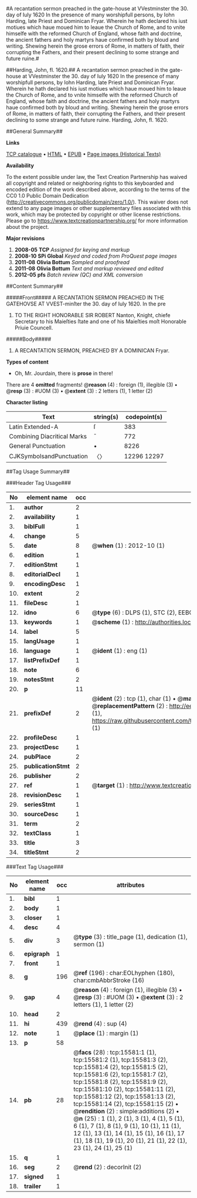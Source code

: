#A recantation sermon preached in the gate-house at VVestminster the 30. day of Iuly 1620 In the presence of many worshipfull persons, by Iohn Harding, late Priest and Dominican Fryar. Wherein he hath declared his iust motiues which haue moued him to leaue the Church of Rome, and to vnite himselfe with the reformed Church of England, whose faith and doctrine, the ancient fathers and holy martyrs haue confirmed both by bloud and writing. Shewing herein the grose errors of Rome, in matters of faith, their corrupting the Fathers, and their present declining to some strange and future ruine.#

##Harding, John, fl. 1620.##
A recantation sermon preached in the gate-house at VVestminster the 30. day of Iuly 1620 In the presence of many worshipfull persons, by Iohn Harding, late Priest and Dominican Fryar. Wherein he hath declared his iust motiues which haue moued him to leaue the Church of Rome, and to vnite himselfe with the reformed Church of England, whose faith and doctrine, the ancient fathers and holy martyrs haue confirmed both by bloud and writing. Shewing herein the grose errors of Rome, in matters of faith, their corrupting the Fathers, and their present declining to some strange and future ruine.
Harding, John, fl. 1620.

##General Summary##

**Links**

[TCP catalogue](http://www.ota.ox.ac.uk/tcp/)  • 
[HTML](http://tei.it.ox.ac.uk/tcp/Texts-HTML/free/A02/A02628.html)  • 
[EPUB](http://tei.it.ox.ac.uk/tcp/Texts-EPUB/free/A02/A02628.epub) • 
[Page images (Historical Texts)](https://historicaltexts.jisc.ac.uk/eebo-99850384e)

**Availability**

To the extent possible under law, the Text Creation Partnership has waived all copyright and related or neighboring rights to this keyboarded and encoded edition of the work described above, according to the terms of the CC0 1.0 Public Domain Dedication (http://creativecommons.org/publicdomain/zero/1.0/). This waiver does not extend to any page images or other supplementary files associated with this work, which may be protected by copyright or other license restrictions. Please go to https://www.textcreationpartnership.org/ for more information about the project.

**Major revisions**

1. __2008-05__ __TCP__ *Assigned for keying and markup*
1. __2008-10__ __SPi Global__ *Keyed and coded from ProQuest page images*
1. __2011-08__ __Olivia Bottum__ *Sampled and proofread*
1. __2011-08__ __Olivia Bottum__ *Text and markup reviewed and edited*
1. __2012-05__ __pfs__ *Batch review (QC) and XML conversion*

##Content Summary##

#####Front#####
A RECANTATION SERMON PREACHED IN THE GATEHOVSE AT VVEST-minſter the 30. day of Iuly 1620. In the pre
1. TO THE RIGHT HONORABLE SIR ROBERT Nanton, Knight, chiefe Secretary to his Maieſties ſtate and one of his Maieſties moſt Honorable Priuie Councell.

#####Body#####

1. A RECANTATION SERMON, PREACHED BY A DOMINICAN Fryar.

**Types of content**

  * Oh, Mr. Jourdain, there is **prose** in there!

There are 4 **omitted** fragments! 
 @__reason__ (4) : foreign (1), illegible (3)  •  @__resp__ (3) : #UOM (3)  •  @__extent__ (3) : 2 letters (1), 1 letter (2)

**Character listing**


|Text|string(s)|codepoint(s)|
|---|---|---|
|Latin Extended-A|ſ|383|
|Combining             Diacritical Marks|̄|772|
|General Punctuation|•|8226|
|CJKSymbolsandPunctuation|〈〉|12296 12297|

##Tag Usage Summary##

###Header Tag Usage###

|No|element name|occ|attributes|
|---|---|---|---|
|1.|__author__|2||
|2.|__availability__|1||
|3.|__biblFull__|1||
|4.|__change__|5||
|5.|__date__|8| @__when__ (1) : 2012-10 (1)|
|6.|__edition__|1||
|7.|__editionStmt__|1||
|8.|__editorialDecl__|1||
|9.|__encodingDesc__|1||
|10.|__extent__|2||
|11.|__fileDesc__|1||
|12.|__idno__|6| @__type__ (6) : DLPS (1), STC (2), EEBO-CITATION (1), PROQUEST (1), VID (1)|
|13.|__keywords__|1| @__scheme__ (1) : http://authorities.loc.gov/ (1)|
|14.|__label__|5||
|15.|__langUsage__|1||
|16.|__language__|1| @__ident__ (1) : eng (1)|
|17.|__listPrefixDef__|1||
|18.|__note__|6||
|19.|__notesStmt__|2||
|20.|__p__|11||
|21.|__prefixDef__|2| @__ident__ (2) : tcp (1), char (1)  •  @__matchPattern__ (2) : ([0-9\-]+):([0-9IVX]+) (1), (.+) (1)  •  @__replacementPattern__ (2) : http://eebo.chadwyck.com/downloadtiff?vid=$1&page=$2 (1), https://raw.githubusercontent.com/textcreationpartnership/Texts/master/tcpchars.xml#$1 (1)|
|22.|__profileDesc__|1||
|23.|__projectDesc__|1||
|24.|__pubPlace__|2||
|25.|__publicationStmt__|2||
|26.|__publisher__|2||
|27.|__ref__|1| @__target__ (1) : http://www.textcreationpartnership.org/docs/. (1)|
|28.|__revisionDesc__|1||
|29.|__seriesStmt__|1||
|30.|__sourceDesc__|1||
|31.|__term__|2||
|32.|__textClass__|1||
|33.|__title__|3||
|34.|__titleStmt__|2||


###Text Tag Usage###

|No|element name|occ|attributes|
|---|---|---|---|
|1.|__bibl__|1||
|2.|__body__|1||
|3.|__closer__|1||
|4.|__desc__|4||
|5.|__div__|3| @__type__ (3) : title_page (1), dedication (1), sermon (1)|
|6.|__epigraph__|1||
|7.|__front__|1||
|8.|__g__|196| @__ref__ (196) : char:EOLhyphen (180), char:cmbAbbrStroke (16)|
|9.|__gap__|4| @__reason__ (4) : foreign (1), illegible (3)  •  @__resp__ (3) : #UOM (3)  •  @__extent__ (3) : 2 letters (1), 1 letter (2)|
|10.|__head__|2||
|11.|__hi__|439| @__rend__ (4) : sup (4)|
|12.|__note__|1| @__place__ (1) : margin (1)|
|13.|__p__|58||
|14.|__pb__|28| @__facs__ (28) : tcp:15581:1 (1), tcp:15581:2 (1), tcp:15581:3 (2), tcp:15581:4 (2), tcp:15581:5 (2), tcp:15581:6 (2), tcp:15581:7 (2), tcp:15581:8 (2), tcp:15581:9 (2), tcp:15581:10 (2), tcp:15581:11 (2), tcp:15581:12 (2), tcp:15581:13 (2), tcp:15581:14 (2), tcp:15581:15 (2)  •  @__rendition__ (2) : simple:additions (2)  •  @__n__ (25) : 1 (1), 2 (1), 3 (1), 4 (1), 5 (1), 6 (1), 7 (1), 8 (1), 9 (1), 10 (1), 11 (1), 12 (1), 13 (1), 14 (1), 15 (1), 16 (1), 17 (1), 18 (1), 19 (1), 20 (1), 21 (1), 22 (1), 23 (1), 24 (1), 25 (1)|
|15.|__q__|1||
|16.|__seg__|2| @__rend__ (2) : decorInit (2)|
|17.|__signed__|1||
|18.|__trailer__|1||
